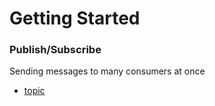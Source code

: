 # Getting Started

###  Publish/Subscribe

Sending messages to many consumers at once
* [topic](https://www.rabbitmq.com/tutorials/tutorial-three-spring-amqp.html)
